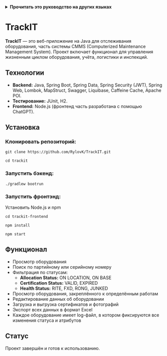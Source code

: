 <!-- Не переводить это -->
<details>
<summary>
<strong> Прочитать это руководство на других языках </strong>
</summary>
    <ul>
        <li><a href="./README.md"> English </a></li>
        <li><a href="./README-RU.md"> Русский </a></li>
    </ul>
</details>
<!-- Не переводить это -->

<h1>TrackIT</h1>

<p><strong>TrackIT</strong> — это веб-приложение на Java для отслеживания оборудования, часть системы CMMS (Computerized Maintenance Management System). Проект включает функционал для управления жизненным циклом оборудования, учёта, логистики и инспекций.</p>

<h2>Технологии</h2>
<ul>
    <li><strong>Backend:</strong> Java, Spring Boot, Spring Data, Spring Security (JWT), Spring Web, Lombok, MapStruct, Swagger, Liquibase, Caffeine Cache, Apache POI.</li>
    <li><strong>Тестирование:</strong> JUnit, H2.</li>
    <li><strong>Frontend:</strong> Node.js (фронтенд часть разработана с помощью ChatGPT).</li>
</ul>

<h2>Установка</h2>

<h3>Клонировать репозиторий:</h3>
<pre><code>git clone https://github.com/RylovK/TrackIT.git</code></pre>
<pre><code>cd trackit</code></pre>

<h3>Запустить бэкенд:</h3>
<pre><code>./gradlew bootrun</code></pre>

<h3>Запустить фронтэнд:</h3>
Установить Node.js и npm

<pre><code>cd trackit-frontend</code></pre>
<pre><code>npm install</code></pre>
<pre><code>npm start</code></pre>

<h2>Функционал</h2>
<ul>
    <li>Просмотр оборудования</li>
    <li>Поиск по партийному или серийному номеру</li>
    <li>Фильтрация по статусам:
        <ul>
            <li><strong>Allocation Status:</strong> ON LOCATION, ON BASE</li>
            <li><strong>Certification Status:</strong> VALID, EXPIRED</li>
            <li><strong>Health Status:</strong> RITE, FXD, RONG, JUNKED</li>
        </ul>
    </li>
    <li>Просмотр оборудования, закреплённого к определённым работам</li>
    <li>Редактирование данных об оборудовании</li>
    <li>Загрузка и выгрузка сертификатов и фотографий</li>
    <li>Экспорт всех данных в формат Excel</li>
    <li>Каждое оборудование имеет log-файл, в котором фиксируются все изменения статуса и атрибутов</li>
</ul>

<h2>Статус</h2>
<p>Проект завершён и готов к использованию.</p>

